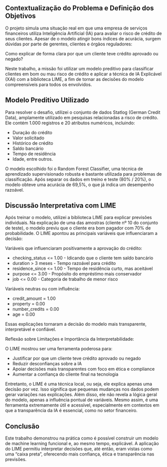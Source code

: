 ## Contextualização do Problema e Definição dos Objetivos

O projeto simula uma situação real em que uma empresa de serviços financeiros utiliza Inteligência Artificial (IA) para avaliar o risco de crédito de seus clientes. Apesar de o modelo atingir bons índices de acurácia, surgem dúvidas por parte de gerentes, clientes e órgãos reguladores:

Como explicar de forma clara por que um cliente teve crédito aprovado ou negado?

Neste trabalho, a missão foi utilizar um modelo preditivo para classificar clientes em bom ou mau risco de crédito e aplicar a técnica de IA Explicável (XAI) com a biblioteca LIME, a fim de tornar as decisões do modelo compreensíveis para todos os envolvidos.

## Modelo Preditivo Utilizado 

 Para resolver o desafio, utilizei o conjunto de dados Statlog (German Credit Data), amplamente utilizado em pesquisas relacionadas a risco de crédito. Ele contém 1.000 registros e 20 atributos numéricos, incluindo:
 - Duraçâo do crédito
 - Valor solicitado
 - Histórico de crédito
 - Saldo bancário
 - Tempo de residência
 - Idade, entre outros.

 O modelo escolhido foi o Random Forest Classifier, uma técnica de aprendizado supervisionado robusta e bastante utilizada para problemas de classificação. Após separar os dados em treino e teste (80% / 20%), o modelo obteve uma acurácia de 69,5%, o que já indica um desempenho razoável.

 ## Discussão Interpretativa com LIME 

Após treinar o modelo, utilizei a biblioteca LIME para explicar previsões individuais.
Na explicação de uma das amostras (cliente nº 10 do conjunto de teste), o modelo previu que o cliente era bom pagador com 70% de probabilidade.
O LIME apontou as principais variáveis que influenciaram a decisão:

Variáveis que influenciaram positivamente a aprovação do crédito: 
- checking_status <= 1.00 - Idicando que o cliente tem saldo bancário 
- duration > 3 meses - Tempo razoável para crédito
- residence_since <= 1.00 - Tempo de residência curto, mas aceitável
- purpose <= 3.00 - Propósito do empréstimo mais conservador
- job <= 0.00 - Categoria de trabalho de menor risco

Variáveis neutras ou com influência:
- credit_amount = 1.00
- property = 0.00
- number_credits = 0.00
- age = 0.00

Essas explicações tornaram a decisão do modelo mais transparente, interpretável e confiável. 

Reflexão sobre Limitações e Importância da Interpretabilidade:

O LIME mostrou ser uma ferramenta poderosa para: 
- Justificar por que um cliente teve crédito aprovado ou negado
- Reduzir desconfianças sobre a IA
- Apoiar decisões mais transparentes com foco em ética e compliance
- Aumentar a confiança do cliente final na tecnologia

Entretanto, o LIME é uma técnica local, ou seja, ele explica apenas uma decisão por vez. Isso significa que pequenas mudanças nos dados podem gerar variações nas explicações. Além disso, ele não revela a lógica geral do modelo, apenas a influência pontual de variáveis.
Mesmo assim, é uma ferramenta extremamente útil e acessível, especialmente em contextos em que a transparência da IA é essencial, como no setor financeiro.

## Conclusão 

Este trabalho demonstrou na prática como é possível construir um modelo de machine learning funcional e, ao mesmo tempo, explicável.
A aplicação do LIME permitiu interpretar decisões que, até então, eram vistas como uma “caixa preta”, oferecendo mais confiança, ética e transparência nas previsões.
